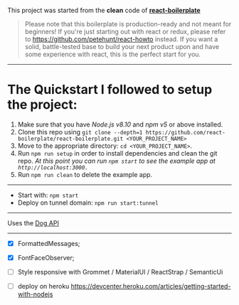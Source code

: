 
This project was started from the **clean** code of [**react-boilerplate**](https://www.reactboilerplate.com/)

> Please note that this boilerplate is production-ready and not meant for beginners! If you're just starting out with react or redux, please refer to https://github.com/petehunt/react-howto instead. If you want a solid, battle-tested base to build your next product upon and have some experience with react, this is the perfect start for you.

---
# The Quickstart I followed to setup the project: 
1. Make sure that you have _Node.js v8.10_ and _npm v5_ or above installed.
2. Clone this repo using `git clone --depth=1 https://github.com/react-boilerplate/react-boilerplate.git <YOUR_PROJECT_NAME>`
3. Move to the appropriate directory: `cd <YOUR_PROJECT_NAME>`.
4. Run `npm run setup` in order to install dependencies and clean the git repo.
   _At this point you can run `npm start` to see the example app at` http://localhost:3000.`_
5. Run `npm run clean` to delete the example app.

---
- Start with: `npm start`
- Deploy on tunnel domain: `npm run start:tunnel`
---

Uses the [Dog API](https://dog.ceo/dog-api)

---

- [x] FormattedMessages;
- [x] FontFaceObserver;
- [ ] Style responsive with Grommet / MaterialUI / ReactStrap / SemanticUi
- [ ] deploy on heroku https://devcenter.heroku.com/articles/getting-started-with-nodejs

